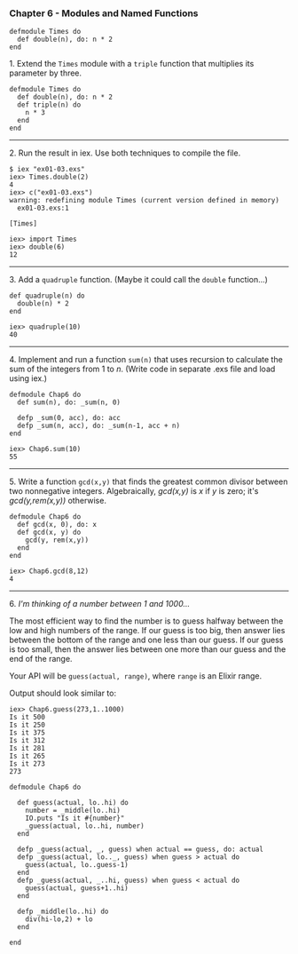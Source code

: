 ### Chapter 6 - Modules and Named Functions

```
defmodule Times do
  def double(n), do: n * 2
end
```

1\. Extend the `Times` module with a `triple` function that multiplies its parameter by three.

```
defmodule Times do
  def double(n), do: n * 2
  def triple(n) do
    n * 3
  end
end
```
---
2\. Run the result in iex. Use both techniques to compile the file.

```
$ iex "ex01-03.exs"
iex> Times.double(2)
4
iex> c("ex01-03.exs")
warning: redefining module Times (current version defined in memory)
  ex01-03.exs:1

[Times]

iex> import Times
iex> double(6)
12
```
---
3\. Add a `quadruple` function.  (Maybe it could call the `double` function...)

```
def quadruple(n) do
  double(n) * 2
end
```

```
iex> quadruple(10)
40
```
---
4\. Implement and run a function `sum(n)` that uses recursion to calculate the sum of the integers from 1 to _n_. (Write code in separate .exs file and load using iex.)

```
defmodule Chap6 do
  def sum(n), do: _sum(n, 0)

  defp _sum(0, acc), do: acc
  defp _sum(n, acc), do: _sum(n-1, acc + n)
end
```
```
iex> Chap6.sum(10)
55
```
---
5\. Write a function `gcd(x,y)` that finds the greatest common divisor between two nonnegative integers.  Algebraically, _gcd(x,y)_ is _x_ if _y_ is zero; it's _gcd(y,rem(x,y))_ otherwise.

```
defmodule Chap6 do
  def gcd(x, 0), do: x
  def gcd(x, y) do
    gcd(y, rem(x,y))
  end
end
```
```
iex> Chap6.gcd(8,12)
4
```
---
6\. _I'm thinking of a number between 1 and 1000..._

The most efficient way to find the number is to guess halfway between the low and high numbers of the range.  If our guess is too big, then answer lies between the bottom of the range and one less than our guess. If our guess is too small, then the answer lies between one more than our guess and the end of the range.

Your API will be `guess(actual, range)`, where `range` is an Elixir range.

Output should look similar to:
```
iex> Chap6.guess(273,1..1000)
Is it 500
Is it 250
Is it 375
Is it 312
Is it 281
Is it 265
Is it 273
273
```

```
defmodule Chap6 do

  def guess(actual, lo..hi) do
    number = _middle(lo..hi)
    IO.puts "Is it #{number}"
    _guess(actual, lo..hi, number)
  end

  defp _guess(actual, _, guess) when actual == guess, do: actual
  defp _guess(actual, lo.._, guess) when guess > actual do
    guess(actual, lo..guess-1)
  end
  defp _guess(actual, _..hi, guess) when guess < actual do
    guess(actual, guess+1..hi)
  end

  defp _middle(lo..hi) do
    div(hi-lo,2) + lo
  end

end
```
